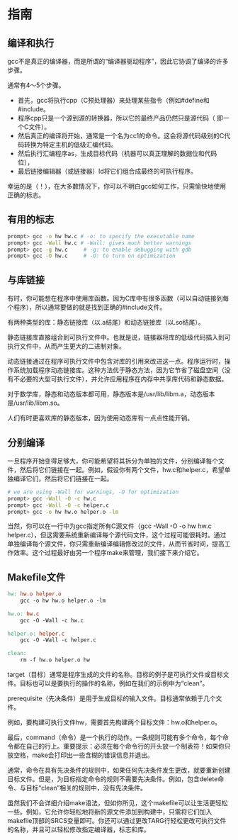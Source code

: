 # 指南
## 编译和执行
gcc不是真正的编译器，而是所谓的“编译器驱动程序”，因此它协调了编译的许多步骤。

通常有4～5个步骤。
- 首先，gcc将执行cpp（C预处理器）来处理某些指令（例如#define和#include。
- 程序cpp只是一个源到源的转换器，所以它的最终产品仍然只是源代码（ 即一个C文件）。
- 然后真正的编译将开始，通常是一个名为cc1的命令。这会将源代码级别的C代码转换为特定主机的低级汇编代码。
- 然后执行汇编程序as，生成目标代码（机器可以真正理解的数据位和代码位），
- 最后链接编辑器（或链接器）ld将它们组合成最终的可执行程序。

幸运的是（！），在大多数情况下，你可以不明白gcc如何工作，只需愉快地使用正确的标志。

## 有用的标志
```bash
prompt> gcc -o hw hw.c # -o: to specify the executable name
prompt> gcc -Wall hw.c # -Wall: gives much better warnings
prompt> gcc -g hw.c     # -g: to enable debugging with gdb
prompt> gcc -O hw.c     # -O: to turn on optimization

```

## 与库链接

有时，你可能想在程序中使用库函数。因为C库中有很多函数（可以自动链接到每个程序），所以通常要做的就是找到正确的#include文件。


有两种类型的库：静态链接库（以.a结尾）和动态链接库（以.so结尾）。

静态链接库直接组合到可执行文件中。也就是说，链接器将库的低级代码插入到可执行文件中，从而产生更大的二进制对象。

动态链接通过在程序可执行文件中包含对库的引用来改进这一点。程序运行时，操作系统加载程序动态链接库。这种方法优于静态方法，因为它节省了磁盘空间（没有不必要的大型可执行文件），并允许应用程序在内存中共享库代码和静态数据。

对于数学库，静态和动态版本都可用，静态版本是/usr/lib/libm.a，动态版本是/usr/lib/libm.so。

人们有时更喜欢库的静态版本，因为使用动态库有一点点性能开销。

## 分别编译

一旦程序开始变得足够大，你可能希望将其拆分为单独的文件，分别编译每个文件，然后将它们链接在一起。例如，假设你有两个文件，hw.c和helper.c，希望单独编译它们，然后将它们链接在一起。


```bash
# we are using -Wall for warnings, -O for optimization
prompt> gcc -Wall -O -c hw.c
prompt> gcc -Wall -O -c helper.c
prompt> gcc -o hw hw.o helper.o -lm

```

当然，你可以在一行中为gcc指定所有C源文件（gcc -Wall -O -o hw hw.c helper.c），但这需要系统重新编译每个源代码文件，这个过程可能很耗时。通过单独编译每个源文件，你只需重新编译编辑修改过的文件，从而节省时间，提高工作效率。这个过程最好由另一个程序make来管理，我们接下来介绍它。

## Makefile文件

```makefile
hw: hw.o helper.o
    gcc -o hw hw.o helper.o -lm
　
hw.o: hw.c
    gcc -O -Wall -c hw.c
　
helper.o: helper.c
    gcc -O -Wall -c helper.c
　
clean:
    rm -f hw.o helper.o hw
```

target（目标）通常是程序生成的文件的名称。目标的例子是可执行文件或目标文件。目标也可以是要执行的操作的名称，例如在我们的示例中为“clean”。

prerequisite（先决条件）是用于生成目标的输入文件。目标通常依赖于几个文件。

例如，要构建可执行文件hw，需要首先构建两个目标文件：hw.o和helper.o。

最后，command（命令）是一个执行的动作。一条规则可能有多个命令，每个命令都在自己的行上。重要提示：必须在每个命令行的开头放一个制表符！如果你只放空格，make会打印出一些含糊的错误信息并退出。

通常，命令在具有先决条件的规则中，如果任何先决条件发生更改，就要重新创建目标文件。但是，为目标指定命令的规则不需要先决条件。例如，包含delete命令、与目标“clean”相关的规则中，没有先决条件。

虽然我们不会详细介绍make语法，但如你所见，这个makefile可以让生活更轻松一些。例如，它允许你轻松地将新的源文件添加到构建中，只需将它们加入makefile顶部的SRCS变量即可。你还可以通过更改TARG行轻松更改可执行文件的名称，并且可以轻松修改指定编译器，标志和库。



